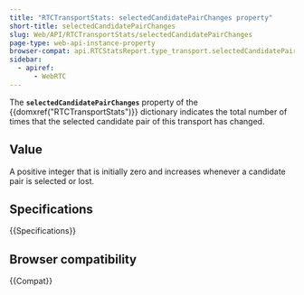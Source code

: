```yaml
---
title: "RTCTransportStats: selectedCandidatePairChanges property"
short-title: selectedCandidatePairChanges
slug: Web/API/RTCTransportStats/selectedCandidatePairChanges
page-type: web-api-instance-property
browser-compat: api.RTCStatsReport.type_transport.selectedCandidatePairChanges
sidebar:
  - apiref:
      - WebRTC
---
```


The **`selectedCandidatePairChanges`** property of the {{domxref("RTCTransportStats")}} dictionary indicates the total number of times that the selected candidate pair of this transport has changed.

## Value

A positive integer that is initially zero and increases whenever a candidate pair is selected or lost.

## Specifications

{{Specifications}}

## Browser compatibility

{{Compat}}

